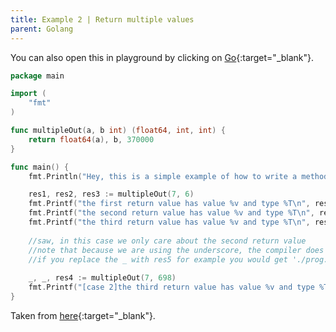 ```yaml
---
title: Example 2 | Return multiple values
parent: Golang
---
```


You can also open this in playground by clicking on [Go](https://play.golang.org/p/yGzI8v1dMYr){:target="_blank"}.

```go
package main

import (
	"fmt"
)

func multipleOut(a, b int) (float64, int, int) {
	return float64(a), b, 370000
}

func main() {
	fmt.Println("Hey, this is a simple example of how to write a method with multiple return values.")

	res1, res2, res3 := multipleOut(7, 6)
	fmt.Printf("the first return value has value %v and type %T\n", res1, res1)
	fmt.Printf("the second return value has value %v and type %T\n", res2, res2)
	fmt.Printf("the third return value has value %v and type %T\n", res3, res3)
		
	//saw, in this case we only care about the second return value
	//note that because we are using the underscore, the compiler does not complaint
	//if you replace the _ with res5 for example you would get './prog.go:20:2: res5 declared but not used'
	
	_, _, res4 := multipleOut(7, 698)
	fmt.Printf("[case 2]the third return value has value %v and type %T\n", res4, res4)
}
```


Taken from [here](https://gobyexample.com/multiple-return-values){:target="_blank"}.
